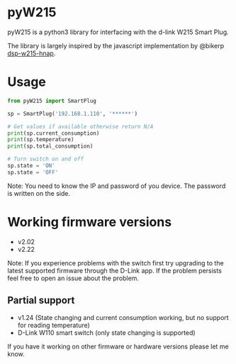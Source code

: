 # pyW215

pyW215 is a python3 library for interfacing with the d-link W215 Smart Plug.

The library is largely inspired by the javascript implementation by @bikerp [dsp-w215-hnap](https://github.com/bikerp/dsp-w215-hnap).

# Usage
```python
from pyW215 import SmartPlug

sp = SmartPlug('192.168.1.110', '******')

# Get values if available otherwise return N/A
print(sp.current_consumption)
print(sp.temperature)
print(sp.total_consumption)

# Turn switch on and off
sp.state = 'ON'
sp.state = 'OFF'
```

Note: You need to know the IP and password of you device. The password is written on the side.

# Working firmware versions
* v2.02
* v2.22

Note: If you experience problems with the switch first try upgrading to the latest supported firmware through the D-Link app. If the problem persists feel free to open an issue about the problem.

## Partial support
* v1.24 (State changing and current consumption working, but no support for reading temperature)
* D-Link W110 smart switch (only state changing is supported)

If you have it working on other firmware or hardware versions please let me know.
